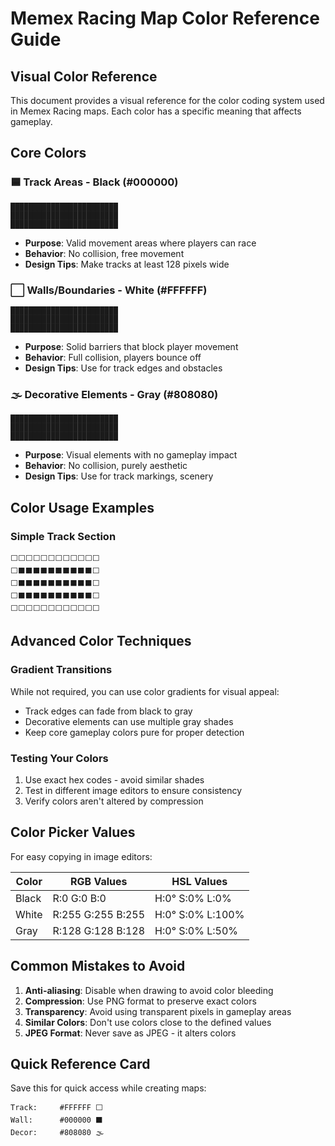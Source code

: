 # Memex Racing Map Color Reference Guide

## Visual Color Reference

This document provides a visual reference for the color coding system used in Memex Racing maps. Each color has a specific meaning that affects gameplay.

## Core Colors

### 🟦 Track Areas - Black (#000000)
```
████████████████████████
████████████████████████
████████████████████████
```
- **Purpose**: Valid movement areas where players can race
- **Behavior**: No collision, free movement
- **Design Tips**: Make tracks at least 128 pixels wide

### ⬜ Walls/Boundaries - White (#FFFFFF)
```
████████████████████████
████████████████████████
████████████████████████
```
- **Purpose**: Solid barriers that block player movement
- **Behavior**: Full collision, players bounce off
- **Design Tips**: Use for track edges and obstacles

### 🌫️ Decorative Elements - Gray (#808080)
```
████████████████████████
████████████████████████
████████████████████████
```
- **Purpose**: Visual elements with no gameplay impact
- **Behavior**: No collision, purely aesthetic
- **Design Tips**: Use for track markings, scenery

## Color Usage Examples

### Simple Track Section
```
⬜⬜⬜⬜⬜⬜⬜⬜⬜⬜⬜⬜
⬜⬛⬛⬛⬛⬛⬛⬛⬛⬛⬛⬜
⬜⬛⬛⬛⬛⬛⬛⬛⬛⬛⬛⬜
⬜⬛⬛⬛⬛⬛⬛⬛⬛⬛⬛⬜
⬜⬜⬜⬜⬜⬜⬜⬜⬜⬜⬜⬜
```

## Advanced Color Techniques

### Gradient Transitions
While not required, you can use color gradients for visual appeal:
- Track edges can fade from black to gray
- Decorative elements can use multiple gray shades
- Keep core gameplay colors pure for proper detection

### Testing Your Colors
1. Use exact hex codes - avoid similar shades
2. Test in different image editors to ensure consistency
3. Verify colors aren't altered by compression

## Color Picker Values

For easy copying in image editors:

| Color | RGB Values | HSL Values |
|-------|------------|------------|
| Black | R:0 G:0 B:0 | H:0° S:0% L:0% |
| White | R:255 G:255 B:255 | H:0° S:0% L:100% |
| Gray | R:128 G:128 B:128 | H:0° S:0% L:50% |

## Common Mistakes to Avoid

1. **Anti-aliasing**: Disable when drawing to avoid color bleeding
2. **Compression**: Use PNG format to preserve exact colors
3. **Transparency**: Avoid using transparent pixels in gameplay areas
4. **Similar Colors**: Don't use colors close to the defined values
5. **JPEG Format**: Never save as JPEG - it alters colors

## Quick Reference Card

Save this for quick access while creating maps:

```
Track:     #FFFFFF ⬜
Wall:      #000000 ⬛
Decor:     #808080 🌫️
```